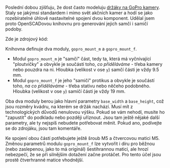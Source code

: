 <!-- dcterms:title = Knihovna pro GoPro držáky v OpenSCADu -->
<!-- dcterms:abstract = Poslední dobou zjišťuju, že dost často modeluju držáky na GoPro kamery. Staly se jakýmsi standardem i mimo svět akčních kamer a hodí se jako rozebíratelné úhlově nastavitelné spojení dvou komponent. Udělal jsem proto OpenSCADovou knihovnu pro generování jejich samčí i samičí podoby. -->
<!-- dcterms:creator = Michal Altair Valášek -->
<!-- x4w:coverUrl = /cover-pictures/20210416-gopro-mount.jpg -->
<!-- x4w:coverCredits = Jakob Owens (@jakobowens1) via Unsplash.com-->
<!-- x4w:pictureUrl = /perex-pictures/20210416-gopro-mount.png -->
<!-- x4w:pictureWidth = 150 -->
<!-- x4w:pictureHeight = 150 -->
<!-- x4w:category = Bastlení -->
<!-- x4w:category = 3D tisk -->
<!-- dcterms:dateAccepted = 2021-04-16T00:00:00 -->

Poslední dobou zjišťuju, že dost často modeluju [držáky na GoPro kamery](https://www.altair.blog/2021/03/kamera). Staly se jakýmsi standardem i mimo svět akčních kamer a hodí se jako rozebíratelné úhlově nastavitelné spojení dvou komponent. Udělal jsem proto OpenSCADovou knihovnu pro generování jejich samčí i samičí podoby.

Zde je zdrojový kód:

<script src="https://gist.github.com/ridercz/fb9a9a4730ac393cea68e363ddf806ed.js"></script>

Knihovna definuje dva moduly, `gopro_mount_m` a `gopro_mount_f`.

* Modul `gopro_mount_m` je "samčí" část, tedy ta, která má vyčnívající "ploutvičky" a obvykle je součástí toho, _co přiděláváme_ - třeba kamery nebo pouzdra na ni. Hloubka (velikost v ose `y`) samčí části je vždy 9.5 mm.
* Modul `gopro_mount_f` je jeho "samičí" protikus a obvykle je součástí toho, _na co přiděláváme_ - třeba stativu nebo něčeho podobného. Hloubka (velikost v ose `y`) samičí části je vždy 19 mm.

Oba dva moduly berou jako hlavní parametry `base_width` a `base_height`, což jsou rozměry kvádru, na kterém se držák nachází. Musí mít z technologických důvodů nenulovou výšku. Pokud se vám nehodí, musíte ho "zapustit" do podkladu nebo později uříznout. Jsou tam ještě nějaké další parametry, ale ty nejspíš nebudete potřebovat měnit. Pokud ano, podívejte se do zdrojáku, jsou tam komentáře.

Ke spojení obou částí potřebujete ještě šroub M5 a čtvercovou matici M5. Změnou parametrů modulu `gopro_mount_f` lze vytvořit i díru pro běžnou (nebo zaslepenou, jako to má originál) šestihrannou matici, ale hrozí nebezpečí, že se při silnějším dotažení začne protáčet. Pro tento účel jsou prostě čtverhranné matice vhodnější.